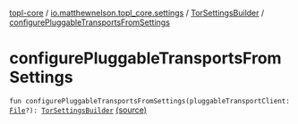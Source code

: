 [topl-core](../../index.md) / [io.matthewnelson.topl_core.settings](../index.md) / [TorSettingsBuilder](index.md) / [configurePluggableTransportsFromSettings](./configure-pluggable-transports-from-settings.md)

# configurePluggableTransportsFromSettings

`fun configurePluggableTransportsFromSettings(pluggableTransportClient: `[`File`](https://docs.oracle.com/javase/6/docs/api/java/io/File.html)`?): `[`TorSettingsBuilder`](index.md) [(source)](https://github.com/05nelsonm/TorOnionProxyLibrary-Android/blob/master/topl-core/src/main/java/io/matthewnelson/topl_core/settings/TorSettingsBuilder.kt#L250)